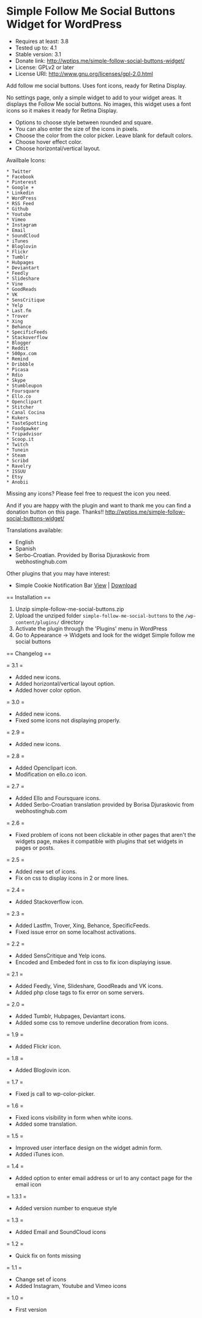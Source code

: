 Simple Follow Me Social Buttons Widget for WordPress
========================================
- Requires at least: 3.8
- Tested up to: 4.1
- Stable version: 3.1
- Donate link: http://wptips.me/simple-follow-social-buttons-widget/
- License: GPLv2 or later
- License URI: http://www.gnu.org/licenses/gpl-2.0.html

Add follow me social buttons. Uses font icons, ready for Retina Display.

No settings page, only a simple widget to add to your widget areas. 
It displays the Follow Me social buttons. No images, this widget uses a font icons so it makes it ready for Retina Display.

*   Options to choose style between rounded and square.
*   You can also enter the size of the icons in pixels.
*   Choose the color from the color picker. Leave blank for default colors.
*   Choose hover effect color.
*   Choose horizontal/vertical layout.

Availbale Icons:
 
	* Twitter 
	* Facebook 
	* Pinterest
	* Google + 
	* Linkedin
	* WordPress
	* RSS Feed
	* Github
	* Youtube 
	* Vimeo 
	* Instagram
	* Email
	* SoundCloud
	* iTunes
	* Bloglovin
	* Flickr
	* Tumblr
	* Hubpages
	* Deviantart
	* Feedly
	* Slideshare
	* Vine
	* GoodReads
	* VK
	* SensCritique
	* Yelp
	* Last.fm
	* Trover
	* Xing
	* Behance
	* SpecificFeeds
	* Stackoverflow
	* Blogger
	* Reddit
	* 500px.com
	* Remind
	* Dribbble
	* Picasa
	* Rdio
	* Skype
	* Stumbleupon
	* Foursquare
	* Ello.co
	* Openclipart
	* Stitcher
	* Canal Cocina
	* Kukers
	* TasteSpotting
	* Foodgawker 
	* Tripadvisor
	* Scoop.it
	* Twitch
	* Tunein
	* Steam
	* Scribd
	* Ravelry
	* ISSUU
	* Etsy
	* Anobii

Missing any icons? Please feel free to request the icon you need.

And if you are happy with the plugin and want to thank me you can find a donation button on this page. Thanks!!
http://wptips.me/simple-follow-social-buttons-widget/

Translations available:
* English 
* Spanish 
* Serbo-Croatian. Provided by Borisa Djuraskovic from webhostinghub.com

Other plugins that you may have interest:
* Simple Cookie Notification Bar <a href="https://wordpress.org/plugins/simple-cookie-notification-bar/">View</a> | <a href="https://downloads.wordpress.org/plugin/simple-cookie-notification-bar.zip">Download</a>


== Installation ==

1. Unzip simple-follow-me-social-buttons.zip
2. Upload the unziped folder `simple-follow-me-social-buttons` to the `/wp-content/plugins/` directory
3. Activate the plugin through the \'Plugins\' menu in WordPress
4. Go to Appearance -> Widgets and look for the widget Simple follow me social buttons

== Changelog ==

= 3.1 =
* Added new icons.
* Added horizontal/vertical layout option.
* Added hover color option.

= 3.0 =
* Added new icons.
* Fixed some icons not displaying properly.

= 2.9 =
* Added new icons.

= 2.8 =
* Added Openclipart icon.
* Modification on ello.co icon.

= 2.7 =
* Added Ello and Foursquare icons.
* Added Serbo-Croatian translation provided by Borisa Djuraskovic from webhostinghub.com

= 2.6 =
* Fixed problem of icons not been clickable in other pages that aren't the widgets page, makes it compatible with plugins that set widgets in pages or posts.

= 2.5 =
* Added new set of icons.
* Fix on css to display icons in 2 or more lines.

= 2.4 =
* Added Stackoverflow icon.

= 2.3 =
* Added Lastfm, Trover, Xing, Behance, SpecificFeeds.
* Fixed issue error on some localhost activations.

= 2.2 =
* Added SensCritique and Yelp icons.
* Encoded and Embeded font in css to fix icon displaying issue.

= 2.1 =
* Added Feedly, Vine, Slideshare, GoodReads and VK icons.
* Added php close tags to fix error on some servers.

= 2.0 =
* Added Tumblr, Hubpages, Deviantart icons.
* Added some css to remove underline decoration from icons.

= 1.9 =
* Added Flickr icon.

= 1.8 =
* Added Bloglovin icon.

= 1.7 =
* Fixed js call to wp-color-picker.

= 1.6 =
* Fixed icons visibility in form when white icons.
* Added some translation.

= 1.5 =
* Improved user interface design on the widget admin form.
* Added iTunes icon.

= 1.4 =
* Added option to enter email address or url to any contact page for the email icon

= 1.3.1 =
* Added version number to enqueue style

= 1.3 =
* Added Email and SoundCloud icons

= 1.2 =
* Quick fix on fonts missing

= 1.1 =
* Change set of icons
* Added Instagram, Youtube and Vimeo icons

= 1.0 =
* First version
